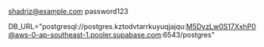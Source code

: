shadriz@example.com password123

DB_URL="postgresql://postgres.kztodvtarrkuyuqjajqu:M5DyzLw0S17XxhP0@aws-0-ap-southeast-1.pooler.supabase.com:6543/postgres"
